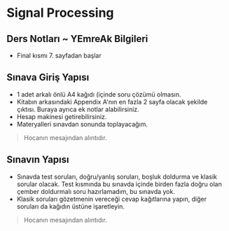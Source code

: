 # Signal Processing 

## Ders Notları ~ YEmreAk Bilgileri

- Final kısmı 7. sayfadan başlar

## Sınava Giriş Yapısı

- 1 adet arkalı önlü A4 kağıdı (içinde soru çözümü olmasın.
- Kitabın arkasındaki Appendix A'nın en fazla 2 sayfa olacak şekilde çıktısı. Buraya ayrıca ek notlar alabilirsiniz.
- Hesap makinesi getirebilirsiniz.
- Materyalleri sınavdan sonunda toplayacağım.

> Hocanın mesajından alıntıdır.

## Sınavın Yapısı

- Sınavda test soruları, doğru/yanlış soruları, boşluk doldurma ve klasik sorular olacak. Test kısmında bu sınavda içinde birden fazla doğru olan çember doldurmalı soru hazırlamadım, bu sınavda yok.
- Klasik soruları gözetmenin vereceği cevap kağıtlarına yapın, diğer soruları da kağıdın üstüne işaretleyin.

> Hocanın mesajından alıntıdır.
